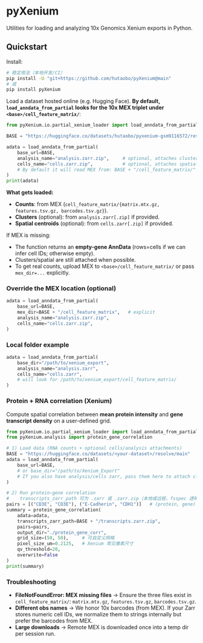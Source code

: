 # pyXenium

Utilities for loading and analyzing 10x Genomics Xenium exports in Python.

## Quickstart

Install:

```bash
# 稳定用法（本地开发/CI）
pip install -U "git+https://github.com/hutaobo/pyXenium@main"
# 或
pip install pyXenium
```

Load a dataset hosted online (e.g. Hugging Face). **By default, `load_anndata_from_partial` looks for the 10x MEX triplet under `<base>/cell_feature_matrix/`**:

```python
from pyXenium.io.partial_xenium_loader import load_anndata_from_partial

BASE = "https://huggingface.co/datasets/hutaobo/pyxenium-gsm9116572/resolve/main"

adata = load_anndata_from_partial(
    base_url=BASE,
    analysis_name="analysis.zarr.zip",     # optional, attaches clusters if present
    cells_name="cells.zarr.zip",           # optional, attaches spatial centroids if present
    # By default it will read MEX from: BASE + "/cell_feature_matrix/"
)
print(adata)
```

**What gets loaded:**
- **Counts**: from MEX (`cell_feature_matrix/{matrix.mtx.gz, features.tsv.gz, barcodes.tsv.gz}`).
- **Clusters** (optional): from `analysis.zarr[.zip]` if provided.
- **Spatial centroids** (optional): from `cells.zarr[.zip]` if provided.

If MEX is missing:
- The function returns an **empty-gene AnnData** (rows=cells if we can infer cell IDs; otherwise empty).
- Clusters/spatial are still attached when possible.
- To get real counts, upload MEX to `<base>/cell_feature_matrix/` or pass `mex_dir=...` explicitly.

### Override the MEX location (optional)
```python
adata = load_anndata_from_partial(
    base_url=BASE,
    mex_dir=BASE + "/cell_feature_matrix",   # explicit
    analysis_name="analysis.zarr.zip",
    cells_name="cells.zarr.zip",
)
```

### Local folder example
```python
adata = load_anndata_from_partial(
    base_dir="/path/to/xenium_export",
    analysis_name="analysis.zarr",
    cells_name="cells.zarr",
    # will look for /path/to/xenium_export/cell_feature_matrix/
)
```

### Protein + RNA correlation (Xenium)

Compute spatial correlation between **mean protein intensity** and **gene transcript density** on a user-defined grid.

```python
from pyXenium.io.partial_xenium_loader import load_anndata_from_partial
from pyXenium.analysis import protein_gene_correlation

# 1) Load data (RNA counts + optional cells/analysis attachments)
BASE = "https://huggingface.co/datasets/<your-dataset>/resolve/main"
adata = load_anndata_from_partial(
    base_url=BASE,
    # or base_dir="/path/to/Xenium_Export"
    # If you also have analysis/cells zarr, pass them here to attach clusters & spatial centroids
)

# 2) Run protein–gene correlation
#    transcripts_zarr_path 可为 .zarr 或 .zarr.zip（本地或远程，fsspec 透明读）
pairs = [("CD3E", "CD3E"), ("E-Cadherin", "CDH1")]   # (protein, gene)
summary = protein_gene_correlation(
    adata=adata,
    transcripts_zarr_path=BASE + "/transcripts.zarr.zip",
    pairs=pairs,
    output_dir="./protein_gene_corr",
    grid_size=(50, 50),     # 可自定义网格
    pixel_size_um=0.2125,   # Xenium 常见像素尺寸
    qv_threshold=20,
    overwrite=False
)
print(summary)
```

### Troubleshooting
- **FileNotFoundError: MEX missing files** → Ensure the three files exist in `cell_feature_matrix/`:
  `matrix.mtx.gz`, `features.tsv.gz`, `barcodes.tsv.gz`.
- **Different obs names** → We honor 10x barcodes (from MEX). If your Zarr stores numeric
  cell IDs, we normalize them to strings internally but prefer the barcodes from MEX.
- **Large downloads** → Remote MEX is downloaded once into a temp dir per session run.
